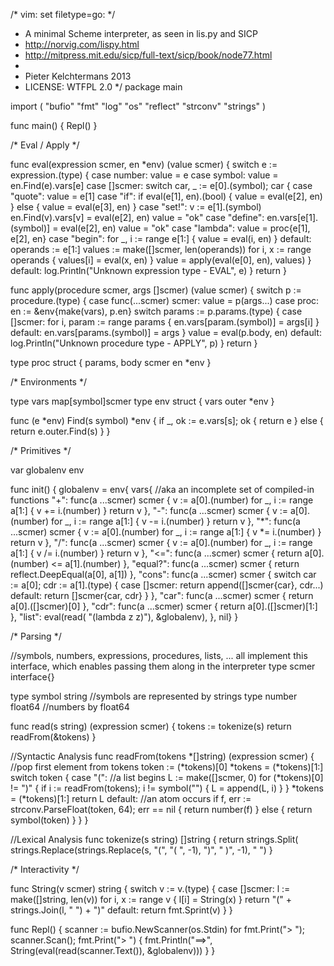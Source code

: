 /* vim: set filetype=go: */
 * A minimal Scheme interpreter, as seen in lis.py and SICP
 * http://norvig.com/lispy.html
 * http://mitpress.mit.edu/sicp/full-text/sicp/book/node77.html
 *
 * Pieter Kelchtermans 2013
 * LICENSE: WTFPL 2.0
 */
package main

import (
	"bufio"
	"fmt"
	"log"
	"os"
	"reflect"
	"strconv"
	"strings"
)

func main() {
	Repl()
}

/*
 Eval / Apply
*/

func eval(expression scmer, en *env) (value scmer) {
	switch e := expression.(type) {
	case number:
		value = e
	case symbol:
		value = en.Find(e).vars[e]
	case []scmer:
		switch car, _ := e[0].(symbol); car {
		case "quote":
			value = e[1]
		case "if":
			if eval(e[1], en).(bool) {
				value = eval(e[2], en)
			} else {
				value = eval(e[3], en)
			}
		case "set!":
			v := e[1].(symbol)
			en.Find(v).vars[v] = eval(e[2], en)
			value = "ok"
		case "define":
			en.vars[e[1].(symbol)] = eval(e[2], en)
			value = "ok"
		case "lambda":
			value = proc{e[1], e[2], en}
		case "begin":
			for _, i := range e[1:] {
				value = eval(i, en)
			}
		default:
			operands := e[1:]
			values := make([]scmer, len(operands))
			for i, x := range operands {
				values[i] = eval(x, en)
			}
			value = apply(eval(e[0], en), values)
		}
	default:
		log.Println("Unknown expression type - EVAL", e)
	}
	return
}

func apply(procedure scmer, args []scmer) (value scmer) {
	switch p := procedure.(type) {
	case func(...scmer) scmer:
		value = p(args...)
	case proc:
		en := &env{make(vars), p.en}
		switch params := p.params.(type) {
		case []scmer:
			for i, param := range params {
				en.vars[param.(symbol)] = args[i]
			}
		default:
			en.vars[params.(symbol)] = args
		}
		value = eval(p.body, en)
	default:
		log.Println("Unknown procedure type - APPLY", p)
	}
	return
}

type proc struct {
	params, body scmer
	en           *env
}

/*
 Environments
*/

type vars map[symbol]scmer
type env struct {
	vars
	outer *env
}

func (e *env) Find(s symbol) *env {
	if _, ok := e.vars[s]; ok {
		return e
	} else {
		return e.outer.Find(s)
	}
}

/*
 Primitives
*/

var globalenv env

func init() {
	globalenv = env{
		vars{ //aka an incomplete set of compiled-in functions
			"+": func(a ...scmer) scmer {
				v := a[0].(number)
				for _, i := range a[1:] {
					v += i.(number)
				}
				return v
			},
			"-": func(a ...scmer) scmer {
				v := a[0].(number)
				for _, i := range a[1:] {
					v -= i.(number)
				}
				return v
			},
			"*": func(a ...scmer) scmer {
				v := a[0].(number)
				for _, i := range a[1:] {
					v *= i.(number)
				}
				return v
			},
			"/": func(a ...scmer) scmer {
				v := a[0].(number)
				for _, i := range a[1:] {
					v /= i.(number)
				}
				return v
			},
			"<=": func(a ...scmer) scmer {
				return a[0].(number) <= a[1].(number)
			},
			"equal?": func(a ...scmer) scmer {
				return reflect.DeepEqual(a[0], a[1])
			},
			"cons": func(a ...scmer) scmer {
				switch car := a[0]; cdr := a[1].(type) {
				case []scmer:
					return append([]scmer{car}, cdr...)
				default:
					return []scmer{car, cdr}
				}
			},
			"car": func(a ...scmer) scmer {
				return a[0].([]scmer)[0]
			},
			"cdr": func(a ...scmer) scmer {
				return a[0].([]scmer)[1:]
			},
			"list": eval(read(
				"(lambda z z)"),
				&globalenv),
		},
		nil}
}

/*
 Parsing
*/

//symbols, numbers, expressions, procedures, lists, ... all implement this interface, which enables passing them along in the interpreter
type scmer interface{}

type symbol string  //symbols are represented by strings
type number float64 //numbers by float64

func read(s string) (expression scmer) {
	tokens := tokenize(s)
	return readFrom(&tokens)
}

//Syntactic Analysis
func readFrom(tokens *[]string) (expression scmer) {
	//pop first element from tokens
	token := (*tokens)[0]
	*tokens = (*tokens)[1:]
	switch token {
	case "(": //a list begins
		L := make([]scmer, 0)
		for (*tokens)[0] != ")" {
			if i := readFrom(tokens); i != symbol("") {
				L = append(L, i)
			}
		}
		*tokens = (*tokens)[1:]
		return L
	default: //an atom occurs
		if f, err := strconv.ParseFloat(token, 64); err == nil {
			return number(f)
		} else {
			return symbol(token)
		}
	}
}

//Lexical Analysis
func tokenize(s string) []string {
	return strings.Split(
		strings.Replace(strings.Replace(s, "(", "( ",
			-1), ")", " )",
			-1), " ")
}

/*
 Interactivity
*/

func String(v scmer) string {
	switch v := v.(type) {
	case []scmer:
		l := make([]string, len(v))
		for i, x := range v {
			l[i] = String(x)
		}
		return "(" + strings.Join(l, " ") + ")"
	default:
		return fmt.Sprint(v)
	}
}

func Repl() {
	scanner := bufio.NewScanner(os.Stdin)
	for fmt.Print("> "); scanner.Scan(); fmt.Print("> ") {
		fmt.Println("==>", String(eval(read(scanner.Text()), &globalenv)))
	}
}
